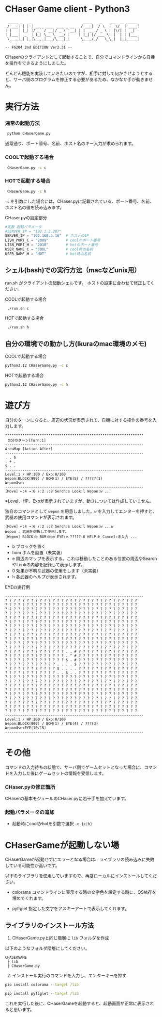 # CHaser Game client - Python3

```
  ____ _   _                        ____    _    __  __ _____
 / ___| | | | __ _ ___  ___ _ __   / ___|  / \  |  \/  | ____|
| |   | |_| |/ _` / __|/ _ \ '__| | |  _  / _ \ | |\/| |  _|
| |___|  _  | (_| \__ \  __/ |    | |_| |/ ___ \| |  | | |___
 \____|_| |_|\__,_|___/\___|_|     \____/_/   \_\_|  |_|_____|

-- FG204 2nd EDITION Ver2.31 --
```

CHaserのクライアントとして起動することで、自分でコマンドラインから自機を操作をできるようにしました。

どんどん機能を実装していきたいのですが、相手に対して何かさせようとすると、サーバ側のプログラムを修正する必要があるため、なかなか手が動きません。

# 実行方法

### 通常の起動方法
```sh
 python CHaserGame.py
```
通常通り、ポート番号、名前、ホスト名のキー入力が求められます。

### COOLで起動する場合
```sh
 CHaserGame.py -c c
```

### HOTで起動する場合
```sh
 CHaserGame.py -c h
```

`-c` を引数にした場合には、CHaser.pyに記載されている、ポート番号、名前、ホスト名の値を読み込みます。

CHaser.pyの設定部分

```python
#定数 起動パラメータ
#SERVER_IP = "192.1.2.207"
SERVER_IP = "192.168.3.16"  # ホストのIP
LISN_PORT_C = "2009"        # coolのポート番号
LISN_PORT_H = "2010"        # hotのポート番号
USER_NAME_C = "COOL"        # cool時の名前
USER_NAME_H = "HOT"         # hot時の名前
```

## シェル(bash)での実行方法（macなどunix用）

run.sh がクライアントの起動シェルです。
ホストの設定に合わせて修正してください。

COOLで起動する場合
```sh
 ./run.sh c
```

HOTで起動する場合
```sh
 ./run.sh h
```

## 自分の環境での動かし方(Ikuraのmac環境のメモ)

COOLで起動する場合
```sh
python3.12 CHaserGame.py -c c
```

HOTで起動する場合
```sh
python3.12 CHaserGame.py -c h
```

# 遊び方

自分のターンになると、周辺の状況が表示されて、自機に対する操作の番号を入力します。

```
****************************************************************
 自分のターン[Turn:1]
----------------------------------------------------------------
AreaMap [Action After]
----------------------------------------------------------------
. . $
. + .
$ . .
----------------------------------------------------------------
Level:1 / HP:100 / Exp:0/100
Wepon:BLOCK(999) / BOM(1) / EYE(5) / ?????(1)
WeponUse:
----------------------------------------------------------------
[Move] ←:4 →:6 ↑:2 ↓:8 Serch:s Look:l Wepon:w ...
```
※Level、HP、Expが表示されていますが、動きについては作成していません。

独自のコマンドとして `wepon` を用意しました。`w` を入力してエンターを押すと、武器の使用コマンドが表示されます。
```
[Move] ←:4 →:6 ↑:2 ↓:8 Serch:s Look:l Wepon:w ...w
Wepon : 武器を選択して使用します。
[Wepon] BLOCK:b BOM:bom EYE:e ?????:0 HELP:h Cancel:未入力 ...
```

- b ブロックを置く
- bom ボムを設置（未実装）
- e 周辺のマップを表示する。これは移動したことのある位置の周辺やSearchやLookの内容を記録して表示します。
- 0 効果が不明な武器の使用をします（未実装）
- h 各武器のヘルプが表示されます。

EYEの実行例
```
----------------------------------------------------------------
? ? ? ? ? ? ? ? ? ? ? ? ? ? ? ? ? ? ? ? ? ? ? ? ? ? ? ? ? ? ?
? ? ? ? ? ? ? ? ? ? ? ? ? ? ? ? ? ? ? ? ? ? ? ? ? ? ? ? ? ? ?
? ? ? ? ? ? ? ? ? ? ? ? ? ? ? ? ? ? ? ? ? ? ? ? ? ? ? ? ? ? ?
? ? ? ? ? ? ? ? ? ? ? ? ? ? ? ? ? ? ? ? ? ? ? ? ? ? ? ? ? ? ?
? ? ? ? ? ? ? ? ? ? ? ? ? ? ? ? ? ? ? ? ? ? ? ? ? ? ? ? ? ? ?
? ? ? ? ? ? ? ? ? ? ? ? ? ? ? ? ? ? ? ? ? ? ? ? ? ? ? ? ? ? ?
? ? ? ? ? ? ? ? ? ? ? ? ? ? ? ? ? ? ? ? ? ? ? ? ? ? ? ? ? ? ?
? ? ? ? ? ? ? ? ? ? ? ? ? ? ? ? ? ? ? ? ? ? ? ? ? ? ? ? ? ? ?
? ? ? ? ? ? ? ? ? ? ? ? ? ? ? ? ? ? ? ? ? ? ? ? ? ? ? ? ? ? ?
? ? ? ? ? ? ? ? ? ? ? ? ? ? ? ? ? ? ? ? ? ? ? ? ? ? ? ? ? ? ?
? ? ? ? ? ? ? ? ? ? ? ? ? ? ? ? ? ? ? ? ? ? ? ? ? ? ? ? ? ? ?
? ? ? ? ? ? ? ? ? ? ? ? ? ? ? ? ? ? ? ? ? ? ? ? ? ? ? ? ? ? ?
? ? ? ? ? ? ? ? ? ? ? ? ? ? . . # ? ? ? ? ? ? ? ? ? ? ? ? ? ?
? ? ? ? ? ? ? ? ? ? ? ? ? ? . ^ # ? ? ? ? ? ? ? ? ? ? ? ? ? ?
? ? ? ? ? ? ? ? ? ? ? ? ? ? $ . # ? ? ? ? ? ? ? ? ? ? ? ? ? ?
? ? ? ? ? ? ? ? ? ? ? ? . . . . $ ? ? ? ? ? ? ? ? ? ? ? ? ? ?
? ? ? ? ? ? ? ? ? ? ? ? $ . . . . ? ? ? ? ? ? ? ? ? ? ? ? ? ?
? ? ? ? ? ? ? ? ? ? ? ? . . $ . . ? ? ? ? ? ? ? ? ? ? ? ? ? ?
? ? ? ? ? ? ? ? ? ? ? ? ? ? ? ? ? ? ? ? ? ? ? ? ? ? ? ? ? ? ?
? ? ? ? ? ? ? ? ? ? ? ? ? ? ? ? ? ? ? ? ? ? ? ? ? ? ? ? ? ? ?
? ? ? ? ? ? ? ? ? ? ? ? ? ? ? ? ? ? ? ? ? ? ? ? ? ? ? ? ? ? ?
? ? ? ? ? ? ? ? ? ? ? ? ? ? ? ? ? ? ? ? ? ? ? ? ? ? ? ? ? ? ?
? ? ? ? ? ? ? ? ? ? ? ? ? ? ? ? ? ? ? ? ? ? ? ? ? ? ? ? ? ? ?
? ? ? ? ? ? ? ? ? ? ? ? ? ? ? ? ? ? ? ? ? ? ? ? ? ? ? ? ? ? ?
? ? ? ? ? ? ? ? ? ? ? ? ? ? ? ? ? ? ? ? ? ? ? ? ? ? ? ? ? ? ?
? ? ? ? ? ? ? ? ? ? ? ? ? ? ? ? ? ? ? ? ? ? ? ? ? ? ? ? ? ? ?
? ? ? ? ? ? ? ? ? ? ? ? ? ? ? ? ? ? ? ? ? ? ? ? ? ? ? ? ? ? ?
----------------------------------------------------------------
Level:1 / HP:100 / Exp:0/100
Wepon:BLOCK(999) / BOM(1) / EYE(4) / ???(3)
WeponUse:EYE(10/15)
----------------------------------------------------------------
```

# その他
コマンドの入力待ちの状態で、サーバ側でゲームセットとなった場合に、コマンドを入力した後にゲームセットの情報を受信します。

### CHaser.pyの修正箇所
CHaserの基本モジュールのCHaser.pyに若干手を加えています。

### 起動パラメータの追加

- 起動時にcoolかhotを引数で選択 `-c {c|h}`

# CHaserGameが起動しない場
CHaserGameが起動せずにエラーとなる場合は、ライブラリの読み込みに失敗している可能性が高いです。

以下のライブラリを使用していますので、再度ローカルにインストールしてください。

- colorama
コマンドラインに表示する時の文字色を設定する時に、OS依存を埋めてくれます。

- pyfiglet
指定した文字をアスキーアートで表示してくれます。

## ライブラリのインストール方法

1. CHaserGame.pyと同じ階層に `lib` フォルダを作成

以下のようなフォルダ階層にしてください。

```
CHASERGAME
 ├ lib
 ├ CHaserGame.py

``` 

2. インストール実行のコマンドを入力し、エンターキーを押す

```cmd
pip install colorama --target /lib
```
```cmd
pip install pyfiglet --target /lib
```

これを実行した後に、CHaserGameを起動すると、起動画面が正常に表示されると思います。